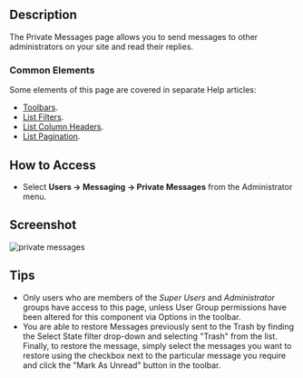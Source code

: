 <!-- Filename: Help4.x:Private_Messages / Display title: Private Messages -->

## Description

The Private Messages page allows you to send messages to other
administrators on your site and read their replies.

### Common Elements

Some elements of this page are covered in separate Help articles:

* [Toolbars](jdocmanual?article=help/common-elements/toolbars).
* [List Filters](jdocmanual?article=help/common-elements/list-filters).
* [List Column Headers](jdocmanual?article=help/common-elements/list-column-headers).
* [List Pagination](jdocmanual?article=help/common-elements/list-pagination).

## How to Access

- Select **Users → Messaging → Private Messages** from the
  Administrator menu.

## Screenshot

![private messages](../../../en/images/private-messages/private-messages.png)

## Tips

- Only users who are members of the *Super Users* and *Administrator*
  groups have access to this page, unless User Group permissions have
  been altered for this component via Options in the toolbar.
- You are able to restore Messages previously sent to the Trash by
  finding the Select State filter drop-down and selecting "Trash" from
  the list. Finally, to restore the message, simply select the messages
  you want to restore using the checkbox next to the particular message
  you require and click the "Mark As Unread" button in the toolbar.
